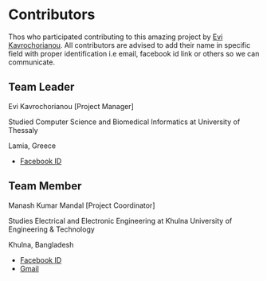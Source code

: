 # Contributors

Thos who participated contributing to this amazing project by [Evi Kavrochorianou](https://www.facebook.com/vann.kavrochorianou?fref=ts). All contributors are advised to add their name in specific field with proper identification i.e email, facebook id link or others so we can communicate.

## Team Leader

Evi Kavrochorianou [Project Manager]

Studied Computer Science and Biomedical Informatics at University of Thessaly

Lamia, Greece

* [Facebook ID](https://www.facebook.com/vann.kavrochorianou?fref=ts)

## Team Member

Manash Kumar Mandal [Project Coordinator]

Studies Electrical and Electronic Engineering at Khulna University of Engineering & Technology

Khulna, Bangladesh

* [Facebook ID](https://www.facebook.com/JackspicerPhoenix)
* [Gmail](mailto:manashmndl@gmail.com)
